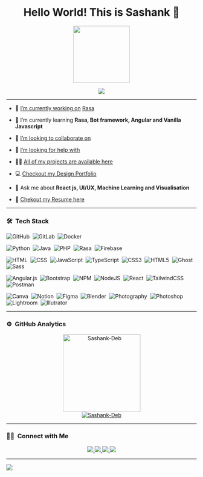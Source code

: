 <h1 align="center">Hello World! This is Sashank 👋</h1>
<p align="center">
  <img src="https://i.imgur.com/SsgDMnb.gif" height="150"/>
</p>

<p align="center">
  <img src="https://readme-typing-svg.herokuapp.com/?lines=Full+Stack+Development+Engineer;UI/UX+Development+Engineer;Graphic+Designer+and+Photographer"/>
</p>

---
- 🔭 [I’m currently working on](https://github.com/Sashank-Deb/Rasa-chatbot) [Rasa](https://rasa.com/)

- 🌱 I’m currently learning **Rasa, Bot framework, Angular and Vanilla Javascript**

- 👯 [I’m looking to collaborate on](https://sashank-deb.github.io/Covid-Management-Website/Covid%20Website/)

- 🤝 [I’m looking for help with](https://github.com/)

- 👨‍💻 [All of my projects are available here](https://github.com/Sashank-Deb)

<!-- - 📝 I regularly write articles on [Your Website](https://mobie.tech/) -->

- 💻 [Checkout my Design Portfolio](https://www.behance.net/sashankdeb1)

- 💬 Ask me about **React js, UI/UX, Machine Learning and Visualisation**

- 📄 [Chekout my Resume here](https://drive.google.com/file/d/1wOEAIBG7in7UPbgnNIVDUIFGTSmplLHD/view?usp=sharing)

<!-- <img id="optionalstuff" alt="Night Coding" src="https://media4.giphy.com/media/f3iwJFOVOwuy7K6FFw/giphy.gif?cid=ecf05e47dcj7w35th4zqt7w360lqh6ey885vmyw03om06wl3&rid=giphy.gif&ct=g" width=400px align="right"/> -->

---
### 🛠 &nbsp;Tech Stack

![GitHub](https://img.shields.io/badge/-GitHub-05122A?style=for-the-badge&logo=github)&nbsp;
![GitLab](https://img.shields.io/badge/-GitLab-05122A?style=for-the-badge&logo=gitlab)&nbsp;
![Docker](https://img.shields.io/badge/-Docker-05122A?style=for-the-badge&logo=docker)&nbsp;

![Python](https://img.shields.io/badge/-Python-05122A?style=for-the-badge&logo=python)&nbsp;
![Java](https://img.shields.io/badge/-Java-05122A?style=for-the-badge&logo=Java&logoColor=FFA518)&nbsp;
![PHP](https://img.shields.io/badge/-PHP-05122A?style=for-the-badge&logo=php)&nbsp;
![Rasa](https://img.shields.io/badge/-Rasa-05122A?style=for-the-badge&logo=chatbot)&nbsp;
![Firebase](https://img.shields.io/badge/firebase-05122A.svg?style=for-the-badge&logo=firebase) 

![HTML](https://img.shields.io/badge/-HTML-05122A?style=for-the-badge&logo=HTML5)&nbsp;
![CSS](https://img.shields.io/badge/-CSS-05122A?style=for-the-badge&logo=CSS3&logoColor=1572B6)&nbsp;
![JavaScript](https://img.shields.io/badge/-JavaScript-05122A?style=for-the-badge&logo=javascript)&nbsp;
![TypeScript](https://img.shields.io/badge/-TypeScript-05122A?style=for-the-badge&logo=typescript)&nbsp;
![CSS3](https://img.shields.io/badge/css3-05122A.svg?style=for-the-badge&logo=css3)&nbsp; 
![HTML5](https://img.shields.io/badge/html5-05122A.svg?style=for-the-badge&logo=html5)&nbsp; 
![Ghost](https://img.shields.io/badge/Ghost-05122A?style=for-the-badge&logo=ghost&logoColor=yellow)&nbsp;
![Sass](https://img.shields.io/badge/-Sass-05122A?style=for-the-badge&logo=sass)

![Angular.js](https://img.shields.io/badge/angular.js-05122A.svg?style=for-the-badge&logo=angularjs&logoColor=orange)&nbsp;
![Bootstrap](https://img.shields.io/badge/bootstrap-05122A.svg?style=for-the-badge&logo=bootstrap)&nbsp;
![NPM](https://img.shields.io/badge/NPM-05122A.svg?style=for-the-badge&logo=npm)&nbsp;
![NodeJS](https://img.shields.io/badge/node.js-05122A?style=for-the-badge&logo=node.js)&nbsp; 
![React](https://img.shields.io/badge/react-05122A.svg?style=for-the-badge&logo=react)&nbsp;
![TailwindCSS](https://img.shields.io/badge/tailwindcss-05122A.svg?style=for-the-badge&logo=tailwind-css)&nbsp; 	
![Postman](https://img.shields.io/badge/Postman-05122A?style=for-the-badge&logo=postman&logoColor=orange) 

![Canva](https://img.shields.io/badge/-Canva-05122A?style=for-the-badge&logo=canva)&nbsp;
![Notion](https://img.shields.io/badge/Notion-05122A.svg?style=for-the-badge&logo=notion)&nbsp;
![Figma](https://img.shields.io/badge/figma-05122A.svg?style=for-the-badge&logo=figma)&nbsp; 
![Blender](https://img.shields.io/badge/-Blender-05122A?style=for-the-badge&logo=blender)&nbsp;
![Photography](https://img.shields.io/badge/-Photography-05122A?style=for-the-badge&logo=photobucket)&nbsp;
![Photoshop](https://img.shields.io/badge/-Photoshop-05122A?style=for-the-badge&logo=adobephotoshop)&nbsp;
![Lightroom](https://img.shields.io/badge/-Lightroom-05122A?style=for-the-badge&logo=adobelightroom)&nbsp;
![Illutrator](https://img.shields.io/badge/-Illustrator-05122A?style=for-the-badge&logo=adobeillustrator)

<!-- 
![Android](https://img.shields.io/badge/-Android-05122A?style=for-the-badge&logo=android)&nbsp;
![iOS](https://img.shields.io/badge/-iOS-05122A?style=for-the-badge&logo=iOS)&nbsp;
![Windows](https://img.shields.io/badge/-Windows-05122A?style=for-the-badge&logo=windows)&nbsp;
![Linux](https://img.shields.io/badge/-Linux-05122A?style=for-the-badge&logo=linux)&nbsp;
![MacOS](https://img.shields.io/badge/-MacOS-05122A?style=for-the-badge&logo=macOS)&nbsp; -->

---

### ⚙️ &nbsp;GitHub Analytics

<p align="center">
<a href="https://github.com/Sashank-Deb">
<!-- <img  src="https://github-readme-stats.vercel.app/api/top-langs?username=Sashank-Deb&show_icons=true&locale=en&layout=compact&theme=gotham&hide_border=true" alt="Sashank-Deb" height=150px/> -->
  <img  src="https://github-readme-stats.vercel.app/api?username=Sashank-Deb&show_icons=true&locale=en&theme=algolia&hide_border=true&count_private=true" alt="Sashank-Deb" height=205px/><br/>
  <img src="https://github-readme-streak-stats.herokuapp.com/?user=Sashank-Deb&theme=algolia&hide_border=true&count_private=true" alt="Sashank-Deb"/>
</a>
</p>

---

### 🤝🏻 &nbsp;Connect with Me

<p align="center">
  <a href="mailto:sashankdebrgu7@gmail.com">
    <img src="https://img.shields.io/badge/-Mail-D14836?style=for-the-badge&logo=Gmail&logoColor=white"/>
  </a>
  <a href="https://www.linkedin.com/in/sashank-deb/">
    <img src="https://img.shields.io/badge/-LinkedIn-0077B5?style=for-the-badge&logo=Linkedin&logoColor=white"/>
  </a>
  <a href="https://www.instagram.com/sashank_deb/">
    <img src="https://img.shields.io/badge/-Instagram-E1306C?style=for-the-badge&logo=Instagram&logoColor=white"/>
  </a>
  <a href="https://twitter.com/SashankDeb">
    <img src="https://img.shields.io/badge/-Twitter-42C3F7?style=for-the-badge&logo=twitter&logoColor=white"/>
  </a>
</p>

---
[![](https://visitcount.itsvg.in/api?id=aj-spec&icon=0&color=0)](https://visitcount.itsvg.in)

